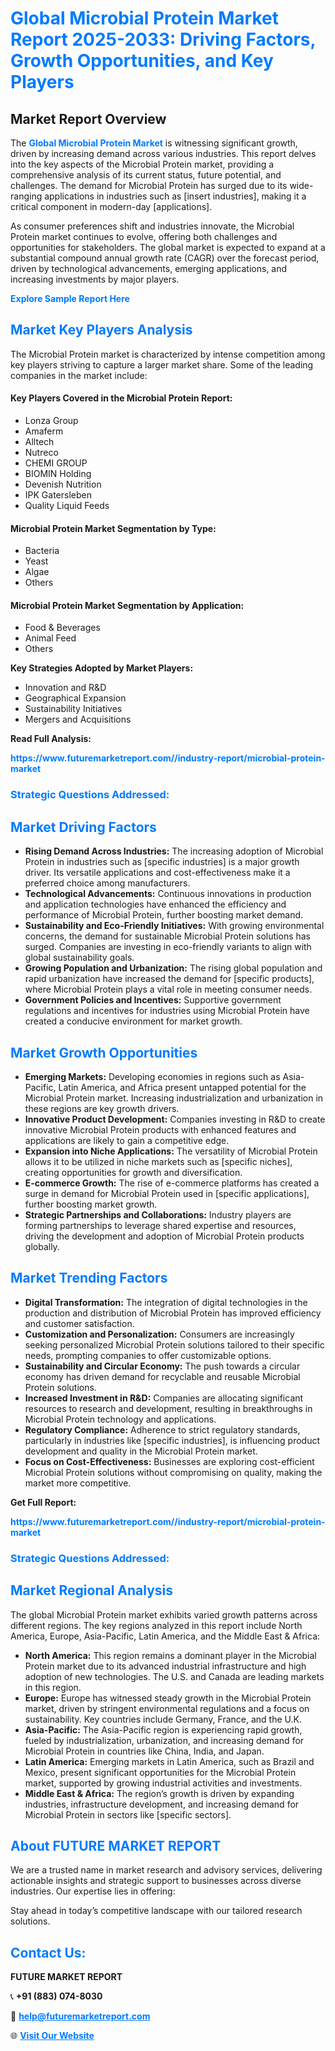 <h1 style="color: #007BFF;">Global Microbial Protein Market Report 2025-2033: Driving Factors, Growth Opportunities, and Key Players</h1>

<section id="overview">
<h2>Market Report Overview</h2>
<p>The <a href="https://www.futuremarketreport.com//industry-report/microbial-protein-market" style="color: #007BFF; text-decoration: none;"><strong>Global Microbial Protein Market</strong></a> is witnessing significant growth, driven by increasing demand across various industries. This report delves into the key aspects of the Microbial Protein market, providing a comprehensive analysis of its current status, future potential, and challenges. The demand for Microbial Protein has surged due to its wide-ranging applications in industries such as [insert industries], making it a critical component in modern-day [applications].</p>
<p>As consumer preferences shift and industries innovate, the Microbial Protein market continues to evolve, offering both challenges and opportunities for stakeholders. The global market is expected to expand at a substantial compound annual growth rate (CAGR) over the forecast period, driven by technological advancements, emerging applications, and increasing investments by major players.</p>
</section>

<section id="overview">
<p><a href="https://www.futuremarketreport.com//request-sample/reportId=57194" style="color: #007BFF; text-decoration: none;"><strong>Explore Sample Report Here</strong></a></p>
</section>

<section id="key-players">
<h2 style="color: #007BFF;">Market Key Players Analysis</h2>
<p>The Microbial Protein market is characterized by intense competition among key players striving to capture a larger market share. Some of the leading companies in the market include:</p>
<h4>Key Players Covered in the Microbial Protein Report:</h4>
<ul><li>Lonza Group</li><li>Amaferm</li><li>Alltech</li><li>Nutreco</li><li>CHEMI GROUP</li><li>BIOMIN Holding</li><li>Devenish Nutrition</li><li>IPK Gatersleben</li><li>Quality Liquid Feeds</li></ul>
<h4>Microbial Protein Market Segmentation by Type:</h4>
<ul><li>Bacteria</li><li>Yeast</li><li>Algae</li><li>Others</li></ul>

<h4>Microbial Protein Market Segmentation by Application:</h4>
<ul><li>Food &amp; Beverages</li><li>Animal Feed</li><li>Others</li></ul>
<p><strong>Key Strategies Adopted by Market Players:</strong></p>
<ul>
<li>Innovation and R&D</li>
<li>Geographical Expansion</li>
<li>Sustainability Initiatives</li>
<li>Mergers and Acquisitions</li>
</ul>
</section>

<section>
<p><strong>Read Full Analysis: </strong></p><a href="https://www.futuremarketreport.com//industry-report/microbial-protein-market" style="color: #007BFF; text-decoration: none;"><strong>https://www.futuremarketreport.com//industry-report/microbial-protein-market</strong></a>
<h3 style="color: #007BFF;">Strategic Questions Addressed:</h3>
</section>

<section id="driving-factors">
<h2 style="color: #007BFF;">Market Driving Factors</h2>
<ul>
<li><strong>Rising Demand Across Industries:</strong> The increasing adoption of Microbial Protein in industries such as [specific industries] is a major growth driver. Its versatile applications and cost-effectiveness make it a preferred choice among manufacturers.</li>
<li><strong>Technological Advancements:</strong> Continuous innovations in production and application technologies have enhanced the efficiency and performance of Microbial Protein, further boosting market demand.</li>
<li><strong>Sustainability and Eco-Friendly Initiatives:</strong> With growing environmental concerns, the demand for sustainable Microbial Protein solutions has surged. Companies are investing in eco-friendly variants to align with global sustainability goals.</li>
<li><strong>Growing Population and Urbanization:</strong> The rising global population and rapid urbanization have increased the demand for [specific products], where Microbial Protein plays a vital role in meeting consumer needs.</li>
<li><strong>Government Policies and Incentives:</strong> Supportive government regulations and incentives for industries using Microbial Protein have created a conducive environment for market growth.</li>
</ul>
</section>

<section id="growth-opportunities">
<h2 style="color: #007BFF;">Market Growth Opportunities</h2>
<ul>
<li><strong>Emerging Markets:</strong> Developing economies in regions such as Asia-Pacific, Latin America, and Africa present untapped potential for the Microbial Protein market. Increasing industrialization and urbanization in these regions are key growth drivers.</li>
<li><strong>Innovative Product Development:</strong> Companies investing in R&D to create innovative Microbial Protein products with enhanced features and applications are likely to gain a competitive edge.</li>
<li><strong>Expansion into Niche Applications:</strong> The versatility of Microbial Protein allows it to be utilized in niche markets such as [specific niches], creating opportunities for growth and diversification.</li>
<li><strong>E-commerce Growth:</strong> The rise of e-commerce platforms has created a surge in demand for Microbial Protein used in [specific applications], further boosting market growth.</li>
<li><strong>Strategic Partnerships and Collaborations:</strong> Industry players are forming partnerships to leverage shared expertise and resources, driving the development and adoption of Microbial Protein products globally.</li>
</ul>
</section>

<section id="trending-factors">
<h2 style="color: #007BFF;">Market Trending Factors</h2>
<ul>
<li><strong>Digital Transformation:</strong> The integration of digital technologies in the production and distribution of Microbial Protein has improved efficiency and customer satisfaction.</li>
<li><strong>Customization and Personalization:</strong> Consumers are increasingly seeking personalized Microbial Protein solutions tailored to their specific needs, prompting companies to offer customizable options.</li>
<li><strong>Sustainability and Circular Economy:</strong> The push towards a circular economy has driven demand for recyclable and reusable Microbial Protein solutions.</li>
<li><strong>Increased Investment in R&D:</strong> Companies are allocating significant resources to research and development, resulting in breakthroughs in Microbial Protein technology and applications.</li>
<li><strong>Regulatory Compliance:</strong> Adherence to strict regulatory standards, particularly in industries like [specific industries], is influencing product development and quality in the Microbial Protein market.</li>
<li><strong>Focus on Cost-Effectiveness:</strong> Businesses are exploring cost-efficient Microbial Protein solutions without compromising on quality, making the market more competitive.</li>
</ul>
</section>

<section>
<p><strong>Get Full Report: </strong></p><a href="https://www.futuremarketreport.com//industry-report/microbial-protein-market" style="color: #007BFF; text-decoration: none;"><strong>https://www.futuremarketreport.com//industry-report/microbial-protein-market</strong></a>
<h3 style="color: #007BFF;">Strategic Questions Addressed:</h3>
</section>


<section id="regional-analysis">
<h2 style="color: #007BFF;">Market Regional Analysis</h2>
<p>The global Microbial Protein market exhibits varied growth patterns across different regions. The key regions analyzed in this report include North America, Europe, Asia-Pacific, Latin America, and the Middle East & Africa:</p>
<ul>
<li><strong>North America:</strong> This region remains a dominant player in the Microbial Protein market due to its advanced industrial infrastructure and high adoption of new technologies. The U.S. and Canada are leading markets in this region.</li>
<li><strong>Europe:</strong> Europe has witnessed steady growth in the Microbial Protein market, driven by stringent environmental regulations and a focus on sustainability. Key countries include Germany, France, and the U.K.</li>
<li><strong>Asia-Pacific:</strong> The Asia-Pacific region is experiencing rapid growth, fueled by industrialization, urbanization, and increasing demand for Microbial Protein in countries like China, India, and Japan.</li>
<li><strong>Latin America:</strong> Emerging markets in Latin America, such as Brazil and Mexico, present significant opportunities for the Microbial Protein market, supported by growing industrial activities and investments.</li>
<li><strong>Middle East & Africa:</strong> The region’s growth is driven by expanding industries, infrastructure development, and increasing demand for Microbial Protein in sectors like [specific sectors].</li>
</ul>
</section>

<footer>
<h2 style="color: #007BFF;">About FUTURE MARKET REPORT</h2>
<p>We are a trusted name in market research and advisory services, delivering actionable insights and strategic support to businesses across diverse industries. Our expertise lies in offering:</p>

<p>Stay ahead in today’s competitive landscape with our tailored research solutions.</p>

<h2 style="color: #007BFF;">Contact Us:</h2>
<p><strong>FUTURE MARKET REPORT</strong></p>
<p>📞 <strong>+91 (883) 074-8030</strong></p>
<p>📧 <strong><a href="mailto:help@futuremarketreport.com" style="color: #007BFF;">help@futuremarketreport.com</a></strong></p>
<p>🌐 <strong><a href="https://www.futuremarketreport.com/" style="color: #007BFF;">Visit Our Website</a></strong></p>
</footer>